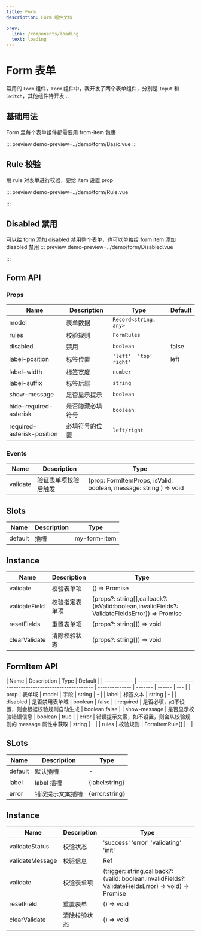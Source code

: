 ```yaml
---
title: Form
description: Form 组件文档

prev:
  link: /components/loading
  text: loading
---
```


# Form 表单

常用的 `Form` 组件，`Form` 组件中，我开发了两个表单组件，分别是 `Input` 和 `Switch`，其他组件待开发...

## 基础用法

Form 里每个表单组件都需要用 from-item 包裹

::: preview
demo-preview=../demo/form/Basic.vue
:::

## Rule 校验

用 rule 对表单进行校验，要给 item 设置 prop

::: preview
demo-preview=../demo/form/Rule.vue

:::

## Disabled 禁用

可以给 form 添加 disabled 禁用整个表单，也可以单独给 form item 添加 disabled 禁用
::: preview
demo-preview=../demo/form/Disabled.vue

:::

## Form API

### Props

| Name                       | Description      | Type                   | Default |
| -------------------------- | ---------------- | ---------------------- | ------- |
| model                      | 表单数据         | `Record<string, any>`  |         |
| rules                      | 校验规则         | `FormRules`            |         |
| disabled                   | 禁用             | `boolean`              | false   |
| label-position             | 标签位置         | `'left'  'top' right'` | left    |
| label-width                | 标签宽度         | `number`               |         |
| label-suffix               | 标签后缀         | `string`               |         |
| show-message               | 是否显示提示     | `boolean`              |         |
| hide-required-asterisk     | 是否隐藏必填符号 | `boolean`              |         |
| required-asterisk-position | 必填符号的位置   | `left/right`           |         |

### Events

| Name     | Description          | Type                                                              |
| -------- | -------------------- | ----------------------------------------------------------------- |
| validate | 验证表单项校验后触发 | (prop: FormItemProps, isValid: boolean, message: string ) => void |

## Slots

| Name    | Description | Type         |
| ------- | ----------- | ------------ |
| default | 插槽        | my-form-item |

## Instance

| Name          | Description    | Type                                                                                                   |
| ------------- | -------------- | ------------------------------------------------------------------------------------------------------ |
| validate      | 校验表单项     | () => Promise<boolean>                                                                                 |
| validateField | 校验指定表单项 | (props?: string[],callback?:(isValid:boolean,invalidFields?: ValidateFieldsError)) => Promise<boolean> |
| resetFields   | 重置表单项     | (props?: string[]) => void                                                                             |
| clearValidate | 清除校验状态   | (props?: string[]) => void                                                                             |

## FormItem API

| Name         | Description                                                 | Type           | Default |
| ------------ | ----------------------------------------------------------- | -------------- | ------- | ------ | --- |
| prop         | 表单域                                                      | model          | 字段    | string | -   |
| label        | 标签文本                                                    | string         | -       |
| disabled     | 是否禁用表单域                                              | boolean        | false   |
| required     | 是否必填，如不设置，则会根据校验规则自动生成                | boolean false  |
| show-message | 是否显示校验错误信息                                        | boolean        | true    |
| error        | 错误提示文案，如不设置，则会从校验规则的 message 属性中获取 | string         | -       |
| rules        | 校验规则                                                    | FormItemRule[] | -       |

## SLots

| Name    | Description      | Type           |
| ------- | ---------------- | -------------- |
| default | 默认插槽         | -              |
| label   | label 插槽       | {label:string} |
| error   | 错误提示文案插槽 | {error:string} |

## Instance

| Name            | Description  | Type                                                                                                          |
| --------------- | ------------ | ------------------------------------------------------------------------------------------------------------- |
| validateStatus  | 校验状态     | 'success' 'error' 'validating' 'init'                                                                         |
| validateMessage | 校验信息     | Ref<string>                                                                                                   |
| validate        | 校验表单项   | (trigger: string,callback?: (valid: boolean,invalidFields?: ValidateFieldsError) => void) => Promise<boolean> |
| resetField      | 重置表单     | () => void                                                                                                    |
| clearValidate   | 清除校验状态 | () => void                                                                                                    |
